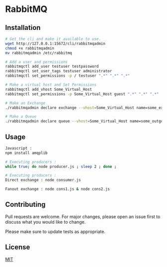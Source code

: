 # RabbitMQ

## Installation


```bash
# Get the cli and make it available to use.
wget http://127.0.0.1:15672/cli/rabbitmqadmin
chmod +x rabbitmqadmin
mv rabbitmqadmin /etc/rabbitmq

# Add a user and permissions
rabbitmqctl add_user testuser testpassword
rabbitmqctl set_user_tags testuser administrator
rabbitmqctl set_permissions -p / testuser ".*" ".*" ".*"

# Make a virtual host and Set Permissions
rabbitmqctl add_vhost Some_Virtual_Host
rabbitmqctl set_permissions -p Some_Virtual_Host guest ".*" ".*" ".*"

# Make an Exchange
./rabbitmqadmin declare exchange --vhost=Some_Virtual_Host name=some_exchange type=direct

# Make a Queue
./rabbitmqadmin declare queue --vhost=Some_Virtual_Host name=some_outgoing_queue durable=true
```

## Usage

```bash
Javascript :
npm install amqplib 

# Executing producers :
while true; do node producer.js ; sleep 2 ; done ;

# Executing producers :
Direct exchange : node consumer.js

Fanout exchange : node cons1.js & node cons2.js
```

## Contributing
Pull requests are welcome. For major changes, please open an issue first to discuss what you would like to change.

Please make sure to update tests as appropriate.

## License
[MIT](https://choosealicense.com/licenses/mit/)